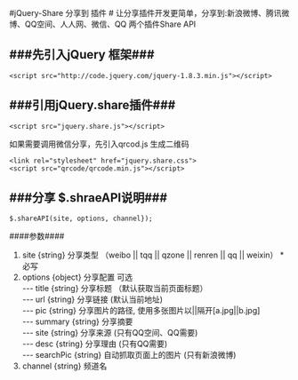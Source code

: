 #jQuery-Share 分享到 插件 #
让分享插件开发更简单，分享到:新浪微博、腾讯微博、QQ空间、人人网、微信、QQ
两个插件Share API 


###先引入jQuery 框架###
-----------------------

    <script src="http://code.jquery.com/jquery-1.8.3.min.js"></script>

###引用jQuery.share插件###
-----------------------

    <script src="jquery.share.js"></script>

如果需要调用微信分享，先引入qrcod.js 生成二维码

    <link rel="stylesheet" href="jquery.share.css">
    <script src="qrcode/qrcode.min.js"></script>
    
###分享 $.shraeAPI说明###
-----------------------

    $.shareAPI(site, options, channel});
    
####参数####
1. site       {string}  分享类型 （weibo || tqq || qzone || renren || qq || weixin） *必写
2. options    {object}  分享配置 可选<br />
--- title     {string}  分享标题 （默认获取当前页面标题）<br />
--- url       {string}  分享链接  (默认当前地址)<br />
--- pic       {string}  分享图片的路径, 使用多张图片以||隔开[a.jpg||b.jpg]<br />
--- summary   {string}  分享摘要<br />
--- site      {string}  分享来源 (只有QQ空间、QQ需要)<br />
--- desc      {string}  分享理由 (只有QQ需要)<br />
--- searchPic {string}  自动抓取页面上的图片 (只有新浪微博)<br />
3.  channel   {string}  频道名
